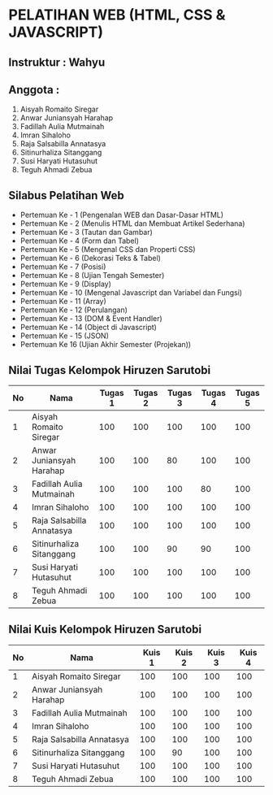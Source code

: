 # PELATIHAN WEB (HTML, CSS & JAVASCRIPT)

## Instruktur : Wahyu

## Anggota :

1. Aisyah Romaito Siregar
2. Anwar Juniansyah Harahap
3. Fadillah Aulia Mutmainah
4. Imran Sihaloho
5. Raja Salsabilla Annatasya
6. Sitinurhaliza Sitanggang
7. Susi Haryati Hutasuhut
8. Teguh Ahmadi Zebua

## Silabus Pelatihan Web

- Pertemuan Ke - 1 (Pengenalan WEB dan Dasar-Dasar HTML)
- Pertemuan Ke - 2 (Menulis HTML dan Membuat Artikel Sederhana)
- Pertemuan Ke - 3 (Tautan dan Gambar)
- Pertemuan Ke - 4 (Form dan Tabel)
- Pertemuan Ke - 5 (Mengenal CSS dan Properti CSS)
- Pertemuan Ke - 6 (Dekorasi Teks & Tabel)
- Pertemuan Ke - 7 (Posisi)
- Pertemuan Ke - 8 (Ujian Tengah Semester)
- Pertemuan Ke - 9 (Display)
- Pertemuan Ke - 10 (Mengenal Javascript dan Variabel dan Fungsi)
- Pertemuan Ke - 11 (Array)
- Pertemuan Ke - 12 (Perulangan)
- Pertemuan Ke - 13 (DOM & Event Handler)
- Pertemuan Ke - 14 (Object di Javascript)
- Pertemuan Ke - 15 (JSON)
- Pertemuan Ke 16 (Ujian Akhir Semester (Projekan))

## Nilai Tugas Kelompok Hiruzen Sarutobi

| No  | Nama                         | Tugas 1 | Tugas 2 | Tugas 3 | Tugas 4 | Tugas 5 |
| --- | ------------------------- | ------- | ------- | ------- | ------- | ------- |
| 1   | Aisyah Romaito Siregar    | 100     | 100     | 100     | 100     | 100     |
| 2   | Anwar Juniansyah Harahap  | 100     | 100     | 80      | 100     | 100     |
| 3   | Fadillah Aulia Mutmainah  | 100     | 100     | 100     | 80      | 100     |
| 4   | Imran Sihaloho            | 100     | 100     | 100     | 100     | 100     |
| 5   | Raja Salsabilla Annatasya | 100     | 100     | 100     | 100     | 100     |
| 6   | Sitinurhaliza Sitanggang  | 100     | 100     | 90      | 90      | 100     |
| 7   | Susi Haryati Hutasuhut    | 100     | 100     | 100     | 100     | 100     |
| 8   | Teguh Ahmadi Zebua        | 100     | 100     | 100     | 100     | 100     |

## Nilai Kuis Kelompok Hiruzen Sarutobi
| No  | Nama                      | Kuis 1 | Kuis 2 | Kuis 3 | Kuis 4 |
| --- | ------------------------- | ------ | ------ | ------ | ------ |
| 1   | Aisyah Romaito Siregar    | 100    | 100    | 100    | 100    |
| 2   | Anwar Juniansyah Harahap  | 100    | 100    | 100    | 100    |
| 3   | Fadillah Aulia Mutmainah  | 100    | 100    | 100    | 100    |
| 4   | Imran Sihaloho            | 100    | 100    | 100    | 100    |
| 5   | Raja Salsabilla Annatasya | 100    | 100    | 100    | 100    |
| 6   | Sitinurhaliza Sitanggang  | 100    | 90     | 100    | 100    |
| 7   | Susi Haryati Hutasuhut    | 100    | 100    | 100    | 100    |
| 8   | Teguh Ahmadi Zebua        | 100    | 100    | 100    | 100    |
